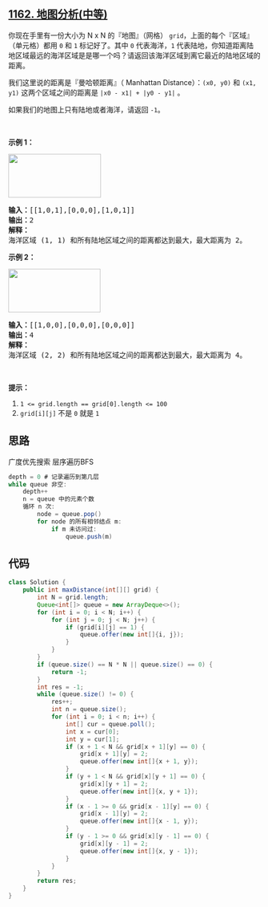 ## [1162. 地图分析(中等)](https://leetcode-cn.com/problems/as-far-from-land-as-possible/)
<div class="notranslate"><p>你现在手里有一份大小为&nbsp;N x N 的『地图』（网格）&nbsp;<code>grid</code>，上面的每个『区域』（单元格）都用&nbsp;<code>0</code>&nbsp;和&nbsp;<code>1</code>&nbsp;标记好了。其中&nbsp;<code>0</code>&nbsp;代表海洋，<code>1</code>&nbsp;代表陆地，你知道距离陆地区域最远的海洋区域是是哪一个吗？请返回该海洋区域到离它最近的陆地区域的距离。</p>

<p>我们这里说的距离是『曼哈顿距离』（&nbsp;Manhattan Distance）：<code>(x0, y0)</code> 和&nbsp;<code>(x1, y1)</code>&nbsp;这两个区域之间的距离是&nbsp;<code>|x0 - x1| + |y0 - y1|</code>&nbsp;。</p>

<p>如果我们的地图上只有陆地或者海洋，请返回&nbsp;<code>-1</code>。</p>

<p>&nbsp;</p>

<p><strong>示例 1：</strong></p>

<p><strong><img style="height: 87px; width: 185px;" src="https://assets.leetcode-cn.com/aliyun-lc-upload/uploads/2019/08/17/1336_ex1.jpeg" alt=""></strong></p>

<pre><strong>输入：</strong>[[1,0,1],[0,0,0],[1,0,1]]
<strong>输出：</strong>2
<strong>解释： </strong>
海洋区域 (1, 1) 和所有陆地区域之间的距离都达到最大，最大距离为 2。
</pre>

<p><strong>示例 2：</strong></p>

<p><strong><img style="height: 87px; width: 184px;" src="https://assets.leetcode-cn.com/aliyun-lc-upload/uploads/2019/08/17/1336_ex2.jpeg" alt=""></strong></p>

<pre><strong>输入：</strong>[[1,0,0],[0,0,0],[0,0,0]]
<strong>输出：</strong>4
<strong>解释： </strong>
海洋区域 (2, 2) 和所有陆地区域之间的距离都达到最大，最大距离为 4。
</pre>

<p>&nbsp;</p>

<p><strong>提示：</strong></p>

<ol>
	<li><code>1 &lt;= grid.length == grid[0].length&nbsp;&lt;= 100</code></li>
	<li><code>grid[i][j]</code>&nbsp;不是&nbsp;<code>0</code>&nbsp;就是&nbsp;<code>1</code></li>
</ol>
</div>

## 思路
广度优先搜索
层序遍历BFS
```java
depth = 0 # 记录遍历到第几层
while queue 非空:
    depth++
    n = queue 中的元素个数
    循环 n 次:
        node = queue.pop()
        for node 的所有相邻结点 m:
            if m 未访问过:
                queue.push(m)
```

## 代码
```java
class Solution {
    public int maxDistance(int[][] grid) {
        int N = grid.length;
        Queue<int[]> queue = new ArrayDeque<>();
        for (int i = 0; i < N; i++) {
            for (int j = 0; j < N; j++) {
                if (grid[i][j] == 1) {
                    queue.offer(new int[]{i, j});
                }
            }
        }
        if (queue.size() == N * N || queue.size() == 0) {
            return -1;
        }
        int res = -1;
        while (queue.size() != 0) {
            res++;
            int n = queue.size();
            for (int i = 0; i < n; i++) {
                int[] cur = queue.poll();
                int x = cur[0];
                int y = cur[1];
                if (x + 1 < N && grid[x + 1][y] == 0) {
                    grid[x + 1][y] = 2;
                    queue.offer(new int[]{x + 1, y});
                }
                if (y + 1 < N && grid[x][y + 1] == 0) {
                    grid[x][y + 1] = 2;
                    queue.offer(new int[]{x, y + 1});
                }
                if (x - 1 >= 0 && grid[x - 1][y] == 0) {
                    grid[x - 1][y] = 2;
                    queue.offer(new int[]{x - 1, y});
                }
                if (y - 1 >= 0 && grid[x][y - 1] == 0) {
                    grid[x][y - 1] = 2;
                    queue.offer(new int[]{x, y - 1});
                }
            }
        }
        return res;
    }
}
```
